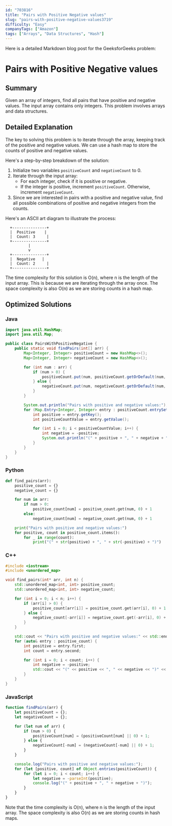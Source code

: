 ```yaml
---
id: "703816"
title: "Pairs with Positive Negative values"
slug: "pairs-with-positive-negative-values3719"
difficulty: "Easy"
companyTags: ["Amazon"]
tags: ["Arrays", "Data Structures", "Hash"]
---
```


Here is a detailed Markdown blog post for the GeeksforGeeks problem:

# Pairs with Positive Negative values
## Summary
Given an array of integers, find all pairs that have positive and negative values. The input array contains only integers. This problem involves arrays and data structures.

## Detailed Explanation
The key to solving this problem is to iterate through the array, keeping track of the positive and negative values. We can use a hash map to store the counts of positive and negative values.

Here's a step-by-step breakdown of the solution:

1. Initialize two variables `positiveCount` and `negativeCount` to 0.
2. Iterate through the input array:
	* For each integer, check if it is positive or negative.
	* If the integer is positive, increment `positiveCount`. Otherwise, increment `negativeCount`.
3. Since we are interested in pairs with a positive and negative value, find all possible combinations of positive and negative integers from the counts.

Here's an ASCII art diagram to illustrate the process:
```
  +---------------+
  |  Positive    |
  |  Count: 3     |
  +---------------+
          |
          v
  +---------------+
  |  Negative   |
  |  Count: 2     |
  +---------------+
```

The time complexity for this solution is O(n), where n is the length of the input array. This is because we are iterating through the array once. The space complexity is also O(n) as we are storing counts in a hash map.

## Optimized Solutions

### Java
```java
import java.util.HashMap;
import java.util.Map;

public class PairsWithPositiveNegative {
    public static void findPairs(int[] arr) {
        Map<Integer, Integer> positiveCount = new HashMap<>();
        Map<Integer, Integer> negativeCount = new HashMap<>();

        for (int num : arr) {
            if (num > 0) {
                positiveCount.put(num, positiveCount.getOrDefault(num, 0) + 1);
            } else {
                negativeCount.put(num, negativeCount.getOrDefault(num, 0) + 1);
            }
        }

        System.out.println("Pairs with positive and negative values:");
        for (Map.Entry<Integer, Integer> entry : positiveCount.entrySet()) {
            int positive = entry.getKey();
            int positiveCountValue = entry.getValue();

            for (int i = 0; i < positiveCountValue; i++) {
                int negative = -positive;
                System.out.println("(" + positive + ", " + negative + ")");
            }
        }
    }
}
```

### Python
```python
def find_pairs(arr):
    positive_count = {}
    negative_count = {}

    for num in arr:
        if num > 0:
            positive_count[num] = positive_count.get(num, 0) + 1
        else:
            negative_count[num] = negative_count.get(num, 0) + 1

    print("Pairs with positive and negative values:")
    for positive, count in positive_count.items():
        for _ in range(count):
            print("(" + str(positive) + ", " + str(-positive) + ")")
```

### C++
```cpp
#include <iostream>
#include <unordered_map>

void find_pairs(int* arr, int n) {
    std::unordered_map<int, int> positive_count;
    std::unordered_map<int, int> negative_count;

    for (int i = 0; i < n; i++) {
        if (arr[i] > 0) {
            positive_count[arr[i]] = positive_count.get(arr[i], 0) + 1;
        } else {
            negative_count[-arr[i]] = negative_count.get(-arr[i], 0) + 1;
        }
    }

    std::cout << "Pairs with positive and negative values:" << std::endl;
    for (auto& entry : positive_count) {
        int positive = entry.first;
        int count = entry.second;

        for (int i = 0; i < count; i++) {
            int negative = -positive;
            std::cout << "(" << positive << ", " << negative << ")" << std::endl;
        }
    }
}
```

### JavaScript
```javascript
function findPairs(arr) {
    let positiveCount = {};
    let negativeCount = {};

    for (let num of arr) {
        if (num > 0) {
            positiveCount[num] = (positiveCount[num] || 0) + 1;
        } else {
            negativeCount[-num] = (negativeCount[-num] || 0) + 1;
        }
    }

    console.log("Pairs with positive and negative values:");
    for (let [positive, count] of Object.entries(positiveCount)) {
        for (let i = 0; i < count; i++) {
            let negative = -parseInt(positive);
            console.log("(" + positive + ", " + negative + ")");
        }
    }
}
```

Note that the time complexity is O(n), where n is the length of the input array. The space complexity is also O(n) as we are storing counts in hash maps.